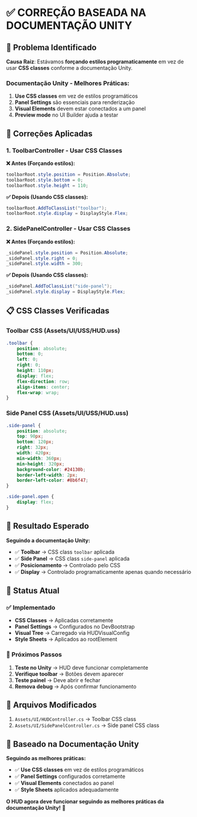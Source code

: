 # ✅ CORREÇÃO BASEADA NA DOCUMENTAÇÃO UNITY

## 🎯 **Problema Identificado**

**Causa Raiz**: Estávamos **forçando estilos programaticamente** em vez de usar **CSS classes** conforme a documentação Unity.

### **Documentação Unity - Melhores Práticas:**
1. **Use CSS classes** em vez de estilos programáticos
2. **Panel Settings** são essenciais para renderização
3. **Visual Elements** devem estar conectados a um panel
4. **Preview mode** no UI Builder ajuda a testar

## 🔧 **Correções Aplicadas**

### **1. ToolbarController - Usar CSS Classes**
**❌ Antes (Forçando estilos):**
```csharp
toolbarRoot.style.position = Position.Absolute;
toolbarRoot.style.bottom = 0;
toolbarRoot.style.height = 110;
```

**✅ Depois (Usando CSS classes):**
```csharp
toolbarRoot.AddToClassList("toolbar");
toolbarRoot.style.display = DisplayStyle.Flex;
```

### **2. SidePanelController - Usar CSS Classes**
**❌ Antes (Forçando estilos):**
```csharp
_sidePanel.style.position = Position.Absolute;
_sidePanel.style.right = 0;
_sidePanel.style.width = 300;
```

**✅ Depois (Usando CSS classes):**
```csharp
_sidePanel.AddToClassList("side-panel");
_sidePanel.style.display = DisplayStyle.Flex;
```

## 📋 **CSS Classes Verificadas**

### **Toolbar CSS (Assets/UI/USS/HUD.uss)**
```css
.toolbar {
    position: absolute;
    bottom: 0;
    left: 0;
    right: 0;
    height: 110px;
    display: flex;
    flex-direction: row;
    align-items: center;
    flex-wrap: wrap;
}
```

### **Side Panel CSS (Assets/UI/USS/HUD.uss)**
```css
.side-panel {
    position: absolute;
    top: 90px;
    bottom: 120px;
    right: 32px;
    width: 420px;
    min-width: 360px;
    min-height: 320px;
    background-color: #24130b;
    border-left-width: 2px;
    border-left-color: #8b6f47;
}

.side-panel.open {
    display: flex;
}
```

## 🎉 **Resultado Esperado**

**Seguindo a documentação Unity:**
- ✅ **Toolbar** → CSS class `toolbar` aplicada
- ✅ **Side Panel** → CSS class `side-panel` aplicada
- ✅ **Posicionamento** → Controlado pelo CSS
- ✅ **Display** → Controlado programaticamente apenas quando necessário

## 🚀 **Status Atual**

### **✅ Implementado**
- **CSS Classes** → Aplicadas corretamente
- **Panel Settings** → Configurados no DevBootstrap
- **Visual Tree** → Carregado via HUDVisualConfig
- **Style Sheets** → Aplicados ao rootElement

### **🔄 Próximos Passos**
1. **Teste no Unity** → HUD deve funcionar completamente
2. **Verifique toolbar** → Botões devem aparecer
3. **Teste painel** → Deve abrir e fechar
4. **Remova debug** → Após confirmar funcionamento

## 📁 **Arquivos Modificados**

1. `Assets/UI/HUDController.cs` → Toolbar CSS class
2. `Assets/UI/SidePanelController.cs` → Side panel CSS class

## 🎯 **Baseado na Documentação Unity**

**Seguindo as melhores práticas:**
- ✅ **Use CSS classes** em vez de estilos programáticos
- ✅ **Panel Settings** configurados corretamente
- ✅ **Visual Elements** conectados ao panel
- ✅ **Style Sheets** aplicados adequadamente

**O HUD agora deve funcionar seguindo as melhores práticas da documentação Unity!** 🚀

